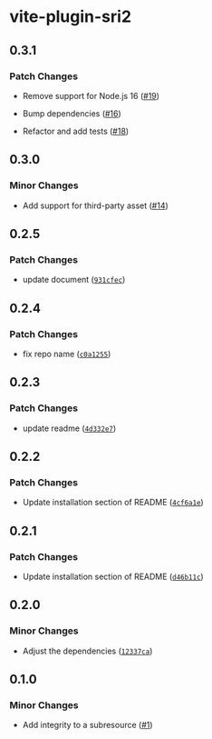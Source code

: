 # vite-plugin-sri2

## 0.3.1

### Patch Changes

- Remove support for Node.js 16 ([#19](https://github.com/keita-hino/vite-plugin-sri2/pull/19))

- Bump dependencies ([#16](https://github.com/keita-hino/vite-plugin-sri2/pull/16))

- Refactor and add tests ([#18](https://github.com/keita-hino/vite-plugin-sri2/pull/18))

## 0.3.0

### Minor Changes

- Add support for third-party asset ([#14](https://github.com/keita-hino/vite-plugin-sri2/pull/14))

## 0.2.5

### Patch Changes

- update document ([`931cfec`](https://github.com/keita-hino/vite-plugin-sri2/commit/931cfec501bddb37b96d19c86e2bc256aec4e406))

## 0.2.4

### Patch Changes

- fix repo name ([`c0a1255`](https://github.com/keita-hino/vite-plugin-sri2/commit/c0a125575f8f2bfb3c1665f70129523b28375ed5))

## 0.2.3

### Patch Changes

- update readme ([`4d332e7`](https://github.com/keita-hino/vite-plugin-sri2/commit/4d332e75a7d1d8de92795b25a0470fba1d4a4397))

## 0.2.2

### Patch Changes

- Update installation section of README ([`4cf6a1e`](https://github.com/keita-hino/vite-plugin-sri2/commit/4cf6a1eff1ba7f91b22c13a3b4d21eea33fa6a69))

## 0.2.1

### Patch Changes

- Update installation section of README ([`d46b11c`](https://github.com/keita-hino/vite-plugin-sri2/commit/d46b11c5bbbd00c241fc9246f894881ae9563f98))

## 0.2.0

### Minor Changes

- Adjust the dependencies ([`12337ca`](https://github.com/keita-hino/vite-plugin-sri2/commit/12337ca8f74ca3ed1e5d811d5d87f5ceede95a22))

## 0.1.0

### Minor Changes

- Add integrity to a subresource ([#1](https://github.com/keita-hino/vite-plugin-sri2/pull/1))
